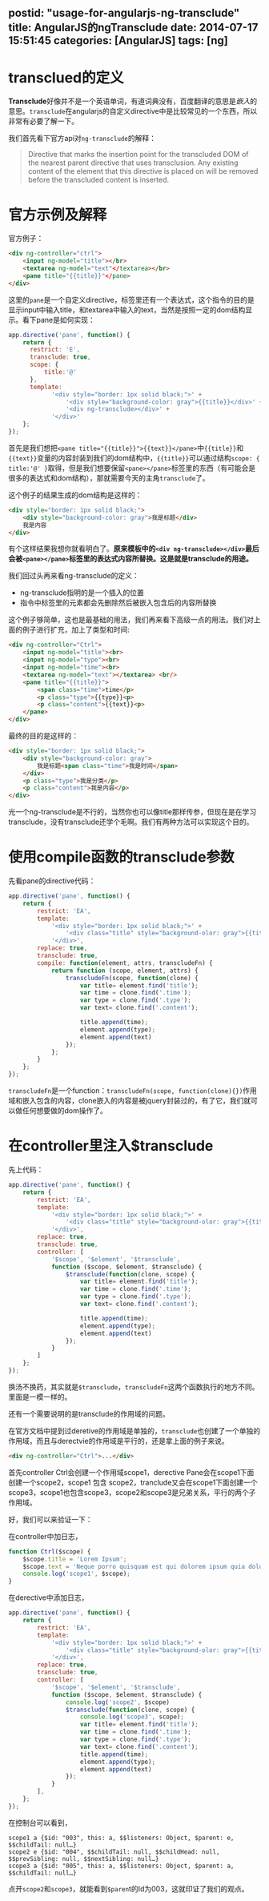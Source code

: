 postid: "usage-for-angularjs-ng-transclude"
title: AngularJS的ngTransclude
date: 2014-07-17 15:51:45
categories: [AngularJS]
tags: [ng]
---

# transclued的定义

**Transclude**好像并不是一个英语单词，有道词典没有，百度翻译的意思是*嵌入*的意思。`transclude`在angularjs的自定义directive中是比较常见的一个东西，所以非常有必要了解一下。

我们首先看下官方api对`ng-transclude`的解释：

> Directive that marks the insertion point for the transcluded DOM of the nearest parent directive that uses transclusion. Any existing content of the element that this directive is placed on will be removed before the transcluded content is inserted.

# 官方示例及解释

官方例子：

```html
<div ng-controller="ctrl">
    <input ng-model="title"></br>
    <textarea ng-model="text"</textarea></br>
    <pane title="{{title}}"</pane>
</div>
```

这里的`pane`是一个自定义directive，标签里还有一个表达式，这个指令的目的是显示input中输入title，和textarea中输入的text，当然是按照一定的dom结构显示。看下pane是如何实现：

```javascript
app.directive('pane', function() {
    return {
      restrict: 'E',
      transclude: true,
      scope: {
          title:'@'
      },
      template:
            '<div style="border: 1px solid black;">' +
                '<div style="background-color: gray">{{title}}</div>' +
                '<div ng-transclude></div>' +
            '</div>'
    };
});
```

首先是我们想把`<pane title="{{title}}">{{text}}</pane>`中`{{title}}`和`{{text}}`变量的内容封装到我们的dom结构中，`{{title}}`可以通过结构`scope: { title:'@' }`取得，但是我们想要保留`<pane></pane>`标签里的东西（有可能会是很多的表达式和dom结构），那就需要今天的主角`transclude`了。

这个例子的结果生成的dom结构是这样的：

```html
<div style="border: 1px solid black;">
    <div style="background-color: gray">我是标题</div>
    我是内容
</div>
```

有个这样结果我想你就看明白了。**原来模板中的`<div ng-transclude></div>`最后会被`<pane></pane>`标签里的表达式内容所替换。这是就是transclude的用途。**

我们回过头再来看ng-transclude的定义：
* ng-transclude指明的是一个插入的位置
* 指令中标签里的元素都会先删除然后被嵌入包含后的内容所替换


这个例子够简单，这也是最基础的用法，我们再来看下高级一点的用法。我们对上面的例子进行扩充，加上了类型和时间:

```html
<div ng-controller="Ctrl">
    <input ng-model="title"><br>
    <input ng-model="type"><br>
    <input ng-model="time"><br>
    <textarea ng-model="text"></textarea> <br/>
    <pane title="{{title}}">
        <span class="time">time</p>
        <p class="type">{{type}}<p>
        <p class="content">{{text}}<p>
    </pane>
</div>
```

最终的目的是这样的：

```html
<div style="border: 1px solid black;">
    <div style="background-color: gray">
        我是标题<span class="time">我是时间</span>
    </div>
    <p class="type">我是分类</p>
    <p class="content">我是内容</p>
</div>
```

光一个ng-transclude是不行的，当然你也可以像title那样传参，但现在是在学习transclude，没有transclude还学个毛啊。我们有两种方法可以实现这个目的。


# 使用compile函数的transclude参数

先看pane的directive代码：

```javascript
app.directive('pane', function() {
    return {
        restrict: 'EA',
        template:
            '<div style="border: 1px solid black;">' +
                '<div class="title" style="background-olor: gray">{{title}}</div>' +
            '</div>',
        replace: true,
        transclude: true,
        compile: function(element, attrs, transcludeFn) {
            return function (scope, element, attrs) {
                transcludeFn(scope, function(clone) {
                    var title= element.find('title');
                    var time = clone.find('.time');
                    var type = clone.find('.type');
                    var text= clone.find('.content');

                    title.append(time);
                    element.append(type);
                    element.append(text)
                });
            };
        }
    };
});
```

`transcludeFn`是一个function：`transcludeFn(scope, function(clone){})`作用域和嵌入包含的内容，clone嵌入的内容是被jquery封装过的，有了它，我们就可以做任何想要做的dom操作了。

# 在controller里注入$transclude

先上代码：

```javascript
app.directive('pane', function() {
    return {
        restrict: 'EA',
        template:
            '<div style="border: 1px solid black;">' +
                '<div class="title" style="background-olor: gray">{{title}}</div>' +
            '</div>',
        replace: true,
        transclude: true,
        controller: [
            '$scope', '$element', '$transclude',
            function ($scope, $element, $transclude) {
                $transclude(function(clone, scope) {
                    var title= element.find('title');
                    var time = clone.find('.time');
                    var type = clone.find('.type');
                    var text= clone.find('.content');

                    title.append(time);
                    element.append(type);
                    element.append(text)
                });
            }
        ]
    };
});
```

换汤不换药，其实就是`$transclude`，`transcludeFn`这两个函数执行的地方不同。里面是一模一样的。

还有一个需要说明的是transclude的作用域的问题。

在官方文档中提到过deretive的作用域是单独的，`transclude`也创建了一个单独的作用域，而且与derectvie的作用域是平行的，还是拿上面的例子来说。

```html
<div ng-controller="Ctrl">...</div>
```

首先controller Ctrl会创建一个作用域scope1，derective Pane会在scope1下面创建一个scope2，scope1 包含 scope2，tranclude又会在scope1下面创建一个scope3，scope1也包含scope3，scope2和scope3是兄弟关系，平行的两个子作用域。

好，我们可以来验证一下：

在controller中加日志，

```javascript
function Ctrl($scope) {
    $scope.title = 'Lorem Ipsum';
    $scope.text = 'Neque porro quisquam est qui dolorem ipsum quia dolor...';
    console.log('scope1', $scope);
}
```

在derective中添加日志，

```javascript
app.directive('pane', function() {
    return {
        restrict: 'EA',
        template:
            '<div style="border: 1px solid black;">' +
                '<div class="title" style="background-olor: gray">{{title}}</div>' +
            '</div>',
        replace: true,
        transclude: true,
        controller: [
            '$scope', '$element', '$transclude',
            function ($scope, $element, $transclude) {
                console.log('scope2', $scope)
                $transclude(function(clone, scope) {
                    console.log('scope3', scope);
                    var title= element.find('title');
                    var time = clone.find('.time');
                    var type = clone.find('.type');
                    var text= clone.find('.content');
                    title.append(time);
                    element.append(type);
                    element.append(text)
                });
            }
        ],
    };
});
```

在控制台可以看到，

```shell
scope1 a {$id: "003", this: a, $$listeners: Object, $parent: e, $$childTail: null…}
scope2 e {$id: "004", $$childTail: null, $$childHead: null, $$prevSibling: null, $$nextSibling: null…}
scope3 a {$id: "005", this: a, $$listeners: Object, $parent: a, $$childTail: null…}
```

点开`scope2`和`scope3`，就能看到`$paren`t的Id为003，这就印证了我们的观点。


